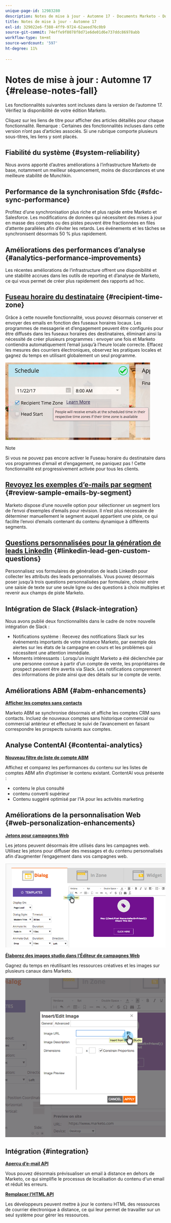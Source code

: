 ```yaml
---
unique-page-id: 12983280
description: Notes de mise à jour - Automne 17 - Documents Marketo - Documentation du produit
title: Notes de mise à jour - Automne 17
exl-id: 329022e6-f388-4ff9-9724-62aeed76c0b9
source-git-commit: 74effe9f8078f8d71e6de01d6e737ddc86978abb
workflow-type: tm+mt
source-wordcount: '597'
ht-degree: 11%

---
```


# Notes de mise à jour : Automne 17 {#release-notes-fall}

Les fonctionnalités suivantes sont incluses dans la version de l’automne 17. Vérifiez la disponibilité de votre édition Marketo.

Cliquez sur les liens de titre pour afficher des articles détaillés pour chaque fonctionnalité. Remarque : Certaines des fonctionnalités incluses dans cette version n’ont pas d’articles associés. Si une rubrique comporte plusieurs sous-titres, les liens y sont placés.

## Fiabilité du système {#system-reliability}

Nous avons apporté d’autres améliorations à l’infrastructure Marketo de base, notamment un meilleur séquencement, moins de discordances et une meilleure stabilité de Munchkin.

## Performance de la synchronisation Sfdc {#sfdc-sync-performance}

Profitez d’une synchronisation plus riche et plus rapide entre Marketo et Salesforce. Les modifications de données qui nécessitent des mises à jour en masse des comptes ou des pistes peuvent être fractionnées en files d’attente parallèles afin d’éviter les retards. Les événements et les tâches se synchronisent désormais 50 % plus rapidement.

## Améliorations des performances d’analyse {#analytics-performance-improvements}

Les récentes améliorations de l’infrastructure offrent une disponibilité et une stabilité accrues dans les outils de reporting et d’analyse de Marketo, ce qui vous permet de créer plus rapidement des rapports ad hoc.

## [Fuseau horaire du destinataire](/help/marketo/product-docs/email-marketing/email-programs/email-program-actions/scheduling-with-recipient-time-zone/understanding-recipient-time-zone.md) {#recipient-time-zone}

Grâce à cette nouvelle fonctionnalité, vous pouvez désormais conserver et envoyer des emails en fonction des fuseaux horaires locaux. Les programmes de messagerie et d’engagement peuvent être configurés pour être diffusés dans les fuseaux horaires des destinataires, éliminant ainsi la nécessité de créer plusieurs programmes : envoyer une fois et Marketo contiendra automatiquement l’email jusqu’à l’heure locale correcte. Effacez les mesures des courriers électroniques, observez les pratiques locales et gagnez du temps en utilisant globalement un seul programme.

![](assets/image2017-11-29-8-3a45-3a47.png)

>[!NOTE]
>
>Si vous ne pouvez pas encore activer le Fuseau horaire du destinataire dans vos programmes d’email et d’engagement, ne paniquez pas ! Cette fonctionnalité est progressivement activée pour tous les clients.

## [Revoyez les exemples d’e-mails par segment](/help/marketo/product-docs/email-marketing/general/creating-an-email/send-a-sample-email.md) {#review-sample-emails-by-segment}

Marketo dispose d’une nouvelle option pour sélectionner un segment lors de l’envoi d’exemples d’emails pour révision. Il n’est plus nécessaire de déterminer manuellement le segment auquel appartient une piste, ce qui facilite l’envoi d’emails contenant du contenu dynamique à différents segments.

## [Questions personnalisées pour la génération de leads LinkedIn](/help/marketo/product-docs/demand-generation/social/social-functions/set-up-linkedin-lead-gen-forms.md) {#linkedin-lead-gen-custom-questions}

Personnalisez vos formulaires de génération de leads LinkedIn pour collecter les attributs des leads personnalisés. Vous pouvez désormais poser jusqu’à trois questions personnalisées par formulaire, choisir entre une saisie de texte sur une seule ligne ou des questions à choix multiples et revenir aux champs de piste Marketo.

## Intégration de Slack {#slack-integration}

Nous avons publié deux fonctionnalités dans le cadre de notre nouvelle intégration de Slack :

* Notifications système : Recevez des notifications Slack sur les événements importants de votre instance Marketo, par exemple des alertes sur les états de la campagne en cours et les problèmes qui nécessitent une attention immédiate.
* Moments intéressants : Lorsqu’un insight Marketo a été déclenchée par une personne connue à partir d’un compte de vente, les propriétaires de prospect peuvent être avertis via Slack. Les notifications comprennent des informations de piste ainsi que des détails sur le compte de vente.

## Améliorations ABM {#abm-enhancements}

**[Afficher les comptes sans contacts](https://docs.marketo.com/x/fKCt)**

Marketo ABM se synchronise désormais et affiche les comptes CRM sans contacts. Incluez de nouveaux comptes sans historique commercial ou commercial antérieur et effectuez le suivi de l’avancement en faisant correspondre les prospects suivants aux comptes.

## Analyse ContentAI {#contentai-analytics}

**[Nouveau filtre de liste de compte ABM](https://docs.marketo.com/x/1BPG)**

Affichez et comparez les performances du contenu sur les listes de comptes ABM afin d’optimiser le contenu existant. ContentAI vous présente :

* contenu le plus consulté
* contenu converti supérieur
* Contenu suggéré optimisé par l’IA pour les activités marketing

## Améliorations de la personnalisation Web {#web-personalization-enhancements}

**[Jetons pour campagnes Web](/help/marketo/product-docs/web-personalization/working-with-web-campaigns/using-the-web-personalization-rich-text-editor.md)**

Les jetons peuvent désormais être utilisés dans les campagnes web. Utilisez les jetons pour diffuser des messages et du contenu personnalisés afin d’augmenter l’engagement dans vos campagnes web.

![](assets/image2017-11-16-11-3a25-3a7.png)

**[Élaborez des images studio dans l’Éditeur de campagnes Web](/help/marketo/product-docs/web-personalization/working-with-web-campaigns/using-the-web-personalization-rich-text-editor.md)**

Gagnez du temps en réutilisant les ressources créatives et les images sur plusieurs canaux dans Marketo.

![](assets/image2017-11-16-11-3a26-3a10.png)

## Intégration  {#integration}

**[Aperçu d’e-mail API](https://developers.marketo.com/rest-api/assets/emails/)**

Vous pouvez désormais prévisualiser un email à distance en dehors de Marketo, ce qui simplifie le processus de localisation du contenu d&#39;un email et réduit les erreurs.

**[Remplacer l’HTML API](https://developers.marketo.com/rest-api/assets/emails/)**

Les développeurs peuvent mettre à jour le contenu HTML des ressources de courrier électronique à distance, ce qui leur permet de travailler sur un seul système pour gérer les ressources.
